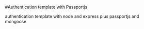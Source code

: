 #Authentication template with Passportjs

authentication template with node and express plus passportjs and mongoose